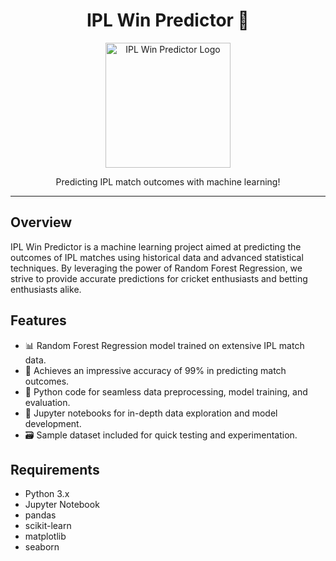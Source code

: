 <h1 align="center">IPL Win Predictor 🏏</h1>

<p align="center">
  <img src="https://www.google.com/url?sa=i&url=https%3A%2F%2Fwww.jagran.com%2Fcricket%2Fheadlines-ipl-unveils-new-logo-featuring-title-sponsor-dream11-for-the-upcoming-edition-20650553.html&psig=AOvVaw1IdoRzhHYtnVhuDX68spsN&ust=1709801653667000&source=images&cd=vfe&opi=89978449&ved=0CBMQjRxqFwoTCPi4ttOh34QDFQAAAAAdAAAAABAE" alt="IPL Win Predictor Logo" width="200" height="200">
</p>

<p align="center">
  Predicting IPL match outcomes with machine learning!
</p>

---

## Overview

IPL Win Predictor is a machine learning project aimed at predicting the outcomes of IPL matches using historical data and advanced statistical techniques. By leveraging the power of Random Forest Regression, we strive to provide accurate predictions for cricket enthusiasts and betting enthusiasts alike.

## Features

- 📊 Random Forest Regression model trained on extensive IPL match data.
- 🎯 Achieves an impressive accuracy of 99% in predicting match outcomes.
- 🐍 Python code for seamless data preprocessing, model training, and evaluation.
- 📓 Jupyter notebooks for in-depth data exploration and model development.
- 🗃️ Sample dataset included for quick testing and experimentation.

## Requirements

- Python 3.x
- Jupyter Notebook
- pandas
- scikit-learn
- matplotlib
- seaborn



